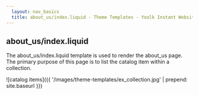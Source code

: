 ```yaml
---
  layout: nav_basics
  title: about_us/index.liquid - Theme Templates - Yoolk Instant Website Themes
---
```


<h2 class="section-title">about_us/index.liquid</h2>

The about_us/index.liquid template is used to render the about_us page. The primary purpose of this page is to list the catalog item within a collection.

![catalog items]({{ '/images/theme-templates/ex_collection.jpg' | prepend: site.baseurl }})
